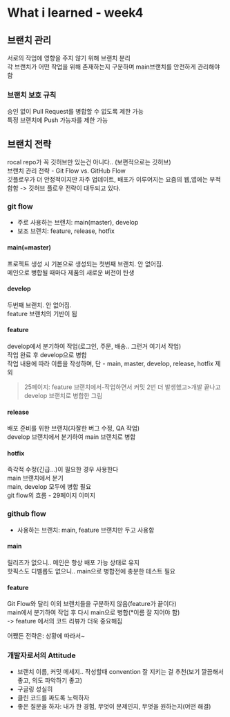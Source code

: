 # What i learned - week4
## 브랜치 관리
서로의 작업에 영향을 주지 않기 위해 브랜치 분리    
각 브랜치가 어떤 작업을 위해 존재하는지 구분하며 main브랜치를 안전하게 관리해야 함    
### 브랜치 보호 규칙
승인 없이 Pull Request를 병합할 수 없도록 제한 가능     
특정 브랜치에 Push 가능자를 제한 가능     
## 브랜치 전략
rocal repo가 꼭 깃허브만 있는건 아니다.. (보편적으로는 깃허브)     
브랜치 관리 전략 - Git Flow vs. GitHub Flow    
깃플로우가 더 안정적이지만 자주 업데이트, 배포가 이루어지는 요즘의 웹,앱에는 부적함함 -> 깃허브 플로우 전략이 대두되고 있다.   
### git flow
* 주로 사용하는 브랜치: main(master), develop   
* 보조 브랜치: feature, release, hotfix    
#### main(=master)
프로젝트 생성 시 기본으로 생성되는 첫번째 브랜치. 안 없어짐.          
메인으로 병합될 때마다 제품의 새로운 버전이 탄생         
#### develop
두번째 브랜치. 안 없어짐.     
feature 브랜치의 기반이 됨    
#### feature
develop에서 분기하여 작업(로그인, 주문, 배송.. 그런거 여기서 작업)      
작업 완료 후 develop으로 병합          
작업 내용에 따라 이름을 작성하며, 단 - main, master, develop, release, hotfix 제외
> 25페이지: feature 브랜치에서-작업하면서 커밋 2번 더 발생했고>개발 끝나고 develop 브랜치로 병합한 그림
#### release
배포 준비를 위한 브랜치(자잘한 버그 수정, QA 작업)    
develop 브랜치에서 분기하여 main 브랜치로 병합
#### hotfix
즉각적 수정(긴급...)이 필요한 경우 사용한다    
main 브랜치에서 분기     
main, develop 모두에 병합 필요      
git flow의 흐름 - 29페이지 이미지
### github flow
* 사용하는 브랜치: main, feature 브랜치만 두고 사용함
#### main
릴리즈가 없으니.. 메인은 항상 배포 가능 상태로 유지     
핫픽스도 디벨롭도 없으니.. main으로 병합전에 충분한 테스트 필요     
#### feature
Git Flow와 달리 이외 브랜치들을 구분하지 않음(feature가 끝이다)           
main에서 분기하여 작업 후 다시 main으로 병합(*이름 잘 지어야 함)     
-> feature 에서의 코드 리뷰가 더욱 중요해짐


어쨌든 전략은: 상황에 따라서~


### 개발자로서의 Attitude
* 브랜치 이름, 커밋 메세지.. 작성할때 convention 잘 지키는 걸 추천(보기 깔끔해서 좋고, 의도 파악하기 좋고)
* 구글링 성실히
* 클린 코드를 짜도록 노력하자
* 좋은 질문을 하자: 내가 한 경험, 무엇이 문제인지, 무엇을 원하는지(어떤 해결)
